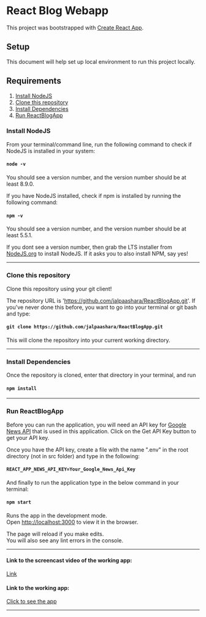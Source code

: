# React Blog Webapp
This project was bootstrapped with [Create React App](https://github.com/facebook/create-react-app).

## Setup

This document will help set up local environment to run this project locally.

## Requirements
1. [Install NodeJS](#install-nodejs)
2. [Clone this repository](#clone-this-repository)
3. [Install Dependencies](#install-dependencies)
4. [Run ReactBlogApp](#run-reactblogapp)


### Install NodeJS
From your terminal/command line, run the following command to check if NodeJS is installed in your system:
#### `node -v`
You should see a version number, and the version number should be at least 8.9.0.

If you have NodeJS installed, check if npm is installed by running the following command:
#### `npm -v`

You should see a version number, and the version number should be at least 5.5.1.

If you dont see a version number, then grab the LTS installer from [NodeJS.org](https://nodejs.org/en/) to install NodeJS. If it asks you to also install NPM, say yes!
<hr>

### Clone this repository
 Clone this repository using your git client!

The repository URL is 'https://github.com/jalpaashara/ReactBlogApp.git'. If you've never done this before, you want to go into your terminal or git bash and type:
#### `git clone https://github.com/jalpaashara/ReactBlogApp.git`

This will clone the repository into your current working directory.

<hr>

### Install Dependencies
Once the repository is cloned, enter that directory in your terminal, and run
#### `npm install`

<hr>


### Run ReactBlogApp
Before you can run the application, you will need an API key for [Google News API](https://newsapi.org/) that is used in this application. Click on the Get API Key button to get your API key.

Once you have the API key, create a file with the name ".env" in the root directory (not in src folder) and type in the following:
#### `REACT_APP_NEWS_API_KEY=Your_Google_News_Api_Key`

And finally to run the application type in the below command in your terminal:
#### `npm start`

Runs the app in the development mode.<br />
Open [http://localhost:3000](http://localhost:3000) to view it in the browser.

The page will reload if you make edits.<br />
You will also see any lint errors in the console.

<hr>

#### Link to the screencast video of the working app:
[Link](https://screencast-o-matic.com/embed?sc=cqXZhKU4iT&v=5&ff=1%20allowfullscreen=true)

#### Link to the working app:   
[Click to see the app](https://jalpaashara.github.io/ReactBlogApp/)   

<hr>
